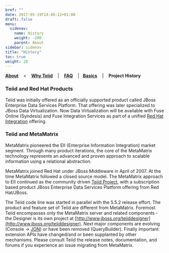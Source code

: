 ```yaml
---
bref: ""
date: 2017-05-19T14:40:12+01:00
draft: false
menu:
  sidenav:
    name: History
    weight: -200
    parent: About
sidebar: sidenav
title: "History"
toc: true
weight: 20
---
```

[**About**](..) &nbsp;&nbsp; < &nbsp;&nbsp; [**Why Teiid**](../why-teiid) &nbsp;&nbsp; | &nbsp;&nbsp; [**FAQ**](../faq) &nbsp;&nbsp; |&nbsp;&nbsp; [**Basics**](../basics) &nbsp;&nbsp; | &nbsp;&nbsp; **Project History**

### Teiid and Red Hat Products

Teiid was initially offered as an officially supported product called JBoss Enterprise Data Services Platform.  That offering was later specialized to JBoss Data Virtualization.  Now Data Virtualization will be available with Fuse Online (Syndesis) and Fuse Integration Services as part of a unified [Red Hat Integration](https://www.redhat.com/en/products/integration) offering.

### Teiid and MetaMatrix

MetaMatrix pioneered the EII (Enterprise Information Integration) market segment.  Through many product iterations, the core of the MetaMatrix technology represents an advanced and proven approach to scalable information using a relational abstraction.

MetaMatrix joined Red Hat under JBoss Middleware in April of 2007.  At the time MetaMatrix followed a closed source model.  The MetaMatrix approach to EII continued as the community driven [Teiid Project](../../index.html), with a subscription based product JBoss Enterprise Data Services Platform offering from Red Hat/JBoss.

The Teiid code line was started in parallel with the 5.5.2 release effort.  The product and feature set of Teiid are different from MetaMatrix.  Foremost Teiid encompasses only the MetaMatrix server and related components - the Designer is its own project at [http://www.jboss.org/teiiddesigner](http://www.jboss.org/teiiddesigner).  Next major components are evolving (Console -> [JON](http://www.jboss.com/products/jbosson/)) or have been removed (QueryBuilder). Finally important extension APIs have changed/and or been supplanted by other mechanisms. Please consult Teiid the release notes, documentation, and forums if you experience an issue migrating from MetaMatrix.
